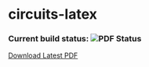 # circuits-latex
### Current build status: ![PDF Status](https://www.sharelatex.com/github/repos/therealartifex/circuits-latex/builds/latest/badge.svg)

[Download Latest PDF](https://www.sharelatex.com/github/repos/therealartifex/circuits-latex/builds/latest/output.pdf)
